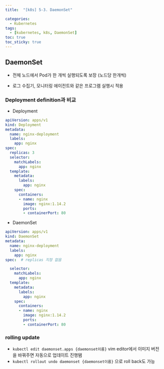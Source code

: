 ```yaml
---
title:  "[k8s] 5-3. DaemonSet"

categories:
  - Kubernetes
tags:
  - [kubernetes, k8s, DaemonSet]
toc: true
toc_sticky: true
---
```



## DaemonSet

* 전체 노드에서 Pod가 한 개씩 실행되도록 보장 (노드당 한개씩)

* 로그 수집기, 모니터링 에이전트와 같은 프로그램 실행시 적용



### Deployment definition과 비교

* Deployment

```yaml
apiVersion: apps/v1
kind: Deployment
metadata:
  name: nginx-deployment
  labels:
    app: nginx
spec:
  replicas: 3
  selector:
    matchLabels:
      app: nginx
  template:
    metadata:
      labels:
        app: nginx
    spec:
      containers:
      - name: nginx
        image: nginx:1.14.2
        ports:
        - containerPort: 80
```

* DaemonSet

```yaml
apiVersion: apps/v1
kind: DaemonSet
metadata:
  name: nginx-deployment
  labels:
    app: nginx
spec:  # replicas 지정 없음

  selector:
    matchLabels:
      app: nginx
  template:
    metadata:
      labels:
        app: nginx
    spec:
      containers:
      - name: nginx
        image: nginx:1.14.2
        ports:
        - containerPort: 80
```



### rolling update

* `kubectl edit daemonset.apps {daemonset이름}` vim editor에서 이미지 버전을 바꿔주면 자동으로 업데이트 진행됌
* `kubectl rollout undo daemonset {daemonset이름}` 으로 roll back도 가능

